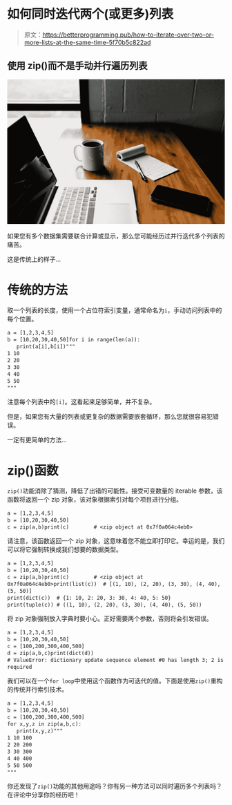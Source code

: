 # 如何同时迭代两个(或更多)列表

> 原文：<https://betterprogramming.pub/how-to-iterate-over-two-or-more-lists-at-the-same-time-5f70b5c822ad>

## 使用 zip()而不是手动并行遍历列表

![](img/2b270f7c42b791b18ebccfd19b09fe3a.png)

如果您有多个数据集需要联合计算或显示，那么您可能经历过并行迭代多个列表的痛苦。

这是传统上的样子…

# 传统的方法

取一个列表的长度，使用一个占位符索引变量，通常命名为`i`，手动访问列表中的每个位置。

```
a = [1,2,3,4,5]
b = [10,20,30,40,50]for i in range(len(a)):
   print(a[i],b[i])"""
1 10
2 20
3 30
4 40
5 50
"""
```

注意每个列表中的`[i]`。这看起来足够简单，并不复杂。

但是，如果您有大量的列表或更复杂的数据需要嵌套循环，那么您就很容易犯错误。

一定有更简单的方法…

# zip()函数

`zip()`功能消除了猜测，降低了出错的可能性。接受可变数量的 iterable 参数，该函数将返回一个 zip 对象，该对象根据索引对每个项目进行分组。

```
a = [1,2,3,4,5]
b = [10,20,30,40,50]
c = zip(a,b)print(c)        # <zip object at 0x7f0a064c4eb0>
```

请注意，该函数返回一个 zip 对象，这意味着您不能立即打印它。幸运的是，我们可以将它强制转换成我们想要的数据类型。

```
a = [1,2,3,4,5]
b = [10,20,30,40,50]
c = zip(a,b)print(c)        # <zip object at 0x7f0a064c4eb0>print(list(c))  # [(1, 10), (2, 20), (3, 30), (4, 40), (5, 50)]
print(dict(c))  # {1: 10, 2: 20, 3: 30, 4: 40, 5: 50}
print(tuple(c)) # ((1, 10), (2, 20), (3, 30), (4, 40), (5, 50))
```

将 zip 对象强制放入字典时要小心。正好需要两个参数，否则将会引发错误。

```
a = [1,2,3,4,5]
b = [10,20,30,40,50]
c = [100,200,300,400,500]
d = zip(a,b,c)print(dict(d))
# ValueError: dictionary update sequence element #0 has length 3; 2 is required
```

我们可以在一个`for loop`中使用这个函数作为可迭代的值。下面是使用`zip()`重构的传统并行索引技术。

```
a = [1,2,3,4,5]
b = [10,20,30,40,50]
c = [100,200,300,400,500]
for x,y,z in zip(a,b,c):
   print(x,y,z)"""
1 10 100
2 20 200
3 30 300
4 40 400
5 50 500
"""
```

你还发现了`zip()`功能的其他用途吗？你有另一种方法可以同时遍历多个列表吗？在评论中分享你的经历吧！